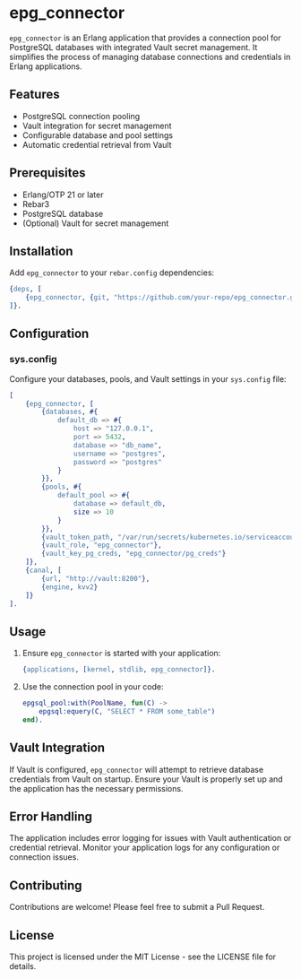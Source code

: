 # epg_connector

`epg_connector` is an Erlang application that provides a connection pool for PostgreSQL databases with integrated Vault secret management. It simplifies the process of managing database connections and credentials in Erlang applications.

## Features

- PostgreSQL connection pooling
- Vault integration for secret management
- Configurable database and pool settings
- Automatic credential retrieval from Vault

## Prerequisites

- Erlang/OTP 21 or later
- Rebar3
- PostgreSQL database
- (Optional) Vault for secret management

## Installation

Add `epg_connector` to your `rebar.config` dependencies:

```erlang
{deps, [
    {epg_connector, {git, "https://github.com/your-repo/epg_connector.git", {branch, "master"}}}
]}.
```

## Configuration

### sys.config

Configure your databases, pools, and Vault settings in your `sys.config` file:

```erlang
[
    {epg_connector, [
        {databases, #{
            default_db => #{
                host => "127.0.0.1",
                port => 5432,
                database => "db_name",
                username => "postgres",
                password => "postgres"
            }
        }},
        {pools, #{
            default_pool => #{
                database => default_db,
                size => 10
            }
        }},
        {vault_token_path, "/var/run/secrets/kubernetes.io/serviceaccount/token"},
        {vault_role, "epg_connector"},
        {vault_key_pg_creds, "epg_connector/pg_creds"}
    ]},
    {canal, [
        {url, "http://vault:8200"},
        {engine, kvv2}
    ]}
].
```

## Usage

1. Ensure `epg_connector` is started with your application:

   ```erlang
   {applications, [kernel, stdlib, epg_connector]}.
   ```

2. Use the connection pool in your code:

   ```erlang
   epgsql_pool:with(PoolName, fun(C) ->
       epgsql:equery(C, "SELECT * FROM some_table")
   end).
   ```

## Vault Integration

If Vault is configured, `epg_connector` will attempt to retrieve database credentials from Vault on startup. Ensure your Vault is properly set up and the application has the necessary permissions.

## Error Handling

The application includes error logging for issues with Vault authentication or credential retrieval. Monitor your application logs for any configuration or connection issues.

## Contributing

Contributions are welcome! Please feel free to submit a Pull Request.

## License

This project is licensed under the MIT License - see the LICENSE file for details.
